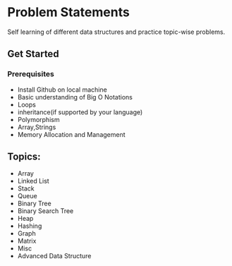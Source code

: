# Problem Statements
Self learning of different data structures and practice topic-wise problems.

## Get Started

### Prerequisites

* Install Github on local machine
* Basic understanding of Big O Notations
* Loops
* inheritance(if supported by your language)
* Polymorphism
* Array,Strings
* Memory Allocation and Management

## Topics:

* Array
* Linked List
* Stack
* Queue
* Binary Tree
* Binary Search Tree
* Heap
* Hashing
* Graph
* Matrix
* Misc
* Advanced Data Structure


